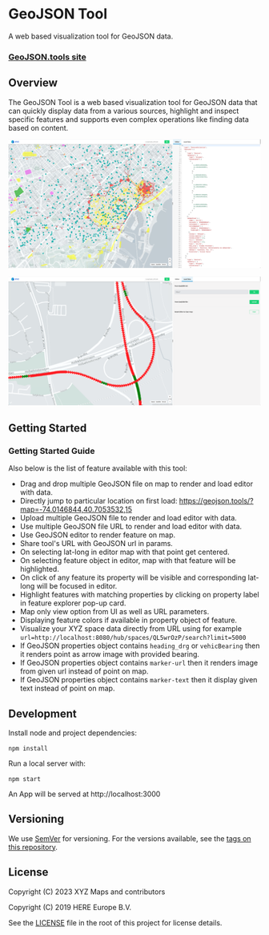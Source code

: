 # GeoJSON Tool

A web based visualization tool for GeoJSON data.

### [GeoJSON.tools site](http://geojson.tools)

## Overview

The GeoJSON Tool is a web based visualization tool for GeoJSON data that can quickly display data from a various sources, highlight and inspect specific features and supports even complex operations like finding data based on content.

![GeoJSON data visualised on GeoJSON-tool.](src/images/geojson-tools.png)


![GeoJSON data visualised on GeoJSON-tool.](src/images/geojson-tools-loaddata.png)

## Getting Started

### Getting Started Guide

Also below is the list of feature available with this tool:  

-   Drag and drop multiple GeoJSON file on map to render and load editor with data.
-   Directly jump to particular location on first load: https://geojson.tools/?map=-74.0146844,40.7053532,15
-   Upload multiple GeoJSON file to render and load editor with data.
-   Use multiple GeoJSON file URL to render and load editor with data.
-   Use GeoJSON editor to render feature on map.
-   Share tool's URL with GeoJSON url in params.
-   On selecting lat-long in editor map with that point get centered.
-   On selecting feature object in editor, map with that feature will be highlighted.
-   On click of any feature its property will be visible and corresponding lat-long will be focused in editor.
-   Highlight features with matching properties by clicking on property label in feature explorer pop-up card.
-   Map only view option from UI as well as URL parameters.
-   Displaying feature colors if available in property object of feature.
-   Visualize your XYZ space data directly from URL using for example `url=http://localhost:8080/hub/spaces/QL5wrOzP/search?limit=5000`
-   If GeoJSON properties object contains `heading_drg` or `vehicBearing` then it renders point as arrow image with provided bearing.
-   If GeoJSON properties object contains `marker-url` then it renders image from given url instead of point on map.
-   If GeoJSON properties object contains `marker-text` then it display given text instead of point on map.

## Development

Install node and project dependencies:

```
npm install
```

Run a local server with:

```
npm start
```

An App will be served at http://localhost:3000



## Versioning

We use [SemVer](http://semver.org/) for versioning. For the versions available, see the [tags on this repository](https://github.com/heremaps/geojson-tool/tags).


## License

Copyright (C) 2023 XYZ Maps and contributors

Copyright (C) 2019 HERE Europe B.V.

See the [LICENSE](./LICENSE) file in the root of this project for license details.

